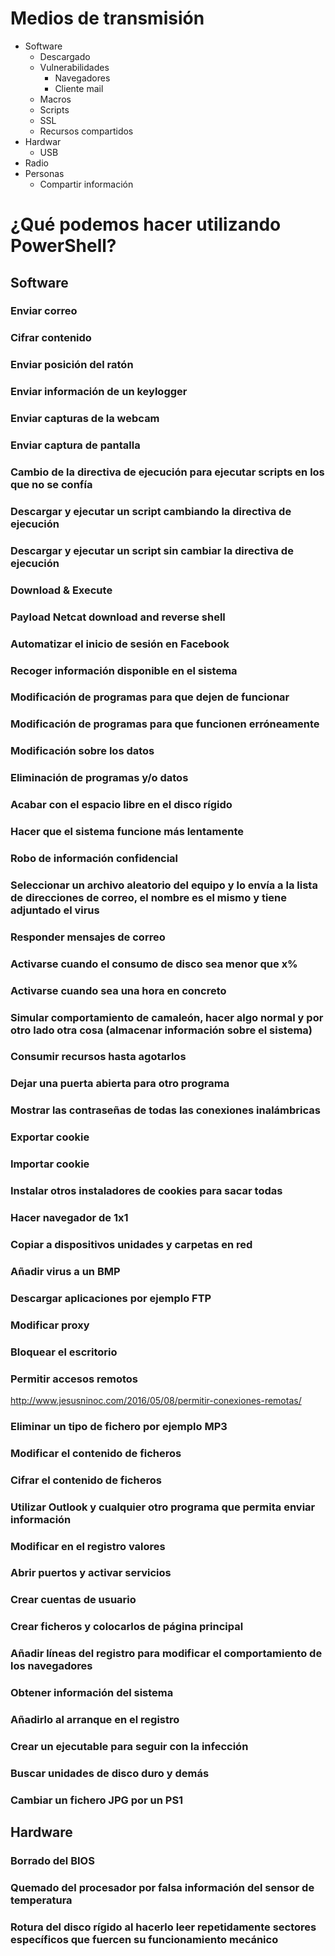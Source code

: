 # Medios de transmisión
- Software
  - Descargado
  - Vulnerabilidades
    - Navegadores
    - Cliente mail
  - Macros
  - Scripts
  - SSL
  - Recursos compartidos
- Hardwar
  - USB
- Radio
- Personas
  - Compartir información

# ¿Qué podemos hacer utilizando PowerShell?
## Software
### Enviar correo
### Cifrar contenido
### Enviar posición del ratón
### Enviar información de un keylogger
### Enviar capturas de la webcam
### Enviar captura de pantalla
### Cambio de la directiva de ejecución para ejecutar scripts en los que no se confía
### Descargar y ejecutar un script cambiando la directiva de ejecución
### Descargar y ejecutar un script sin cambiar la directiva de ejecución
### Download & Execute
### Payload Netcat download and reverse shell
### Automatizar el inicio de sesión en Facebook
### Recoger información disponible en el sistema
### Modificación de programas para que dejen de funcionar 
### Modificación de programas para que funcionen erróneamente 
### Modificación sobre los datos
### Eliminación de programas y/o datos 
### Acabar con el espacio libre en el disco rígido 
### Hacer que el sistema funcione más lentamente 
### Robo de información confidencial
### Seleccionar un archivo aleatorio del equipo y lo envía a la lista de direcciones de correo, el nombre es el mismo y tiene adjuntado el virus
### Responder mensajes de correo
### Activarse cuando el consumo de disco sea menor que x%
### Activarse cuando sea una hora en concreto
### Simular comportamiento de camaleón, hacer algo normal y por otro lado otra cosa (almacenar información sobre el sistema)
### Consumir recursos hasta agotarlos
### Dejar una puerta abierta para otro programa
### Mostrar las contraseñas de todas las conexiones inalámbricas
### Exportar cookie
### Importar cookie
### Instalar otros instaladores de cookies para sacar todas
### Hacer navegador de 1x1
### Copiar a dispositivos unidades y carpetas en red
### Añadir virus a un BMP
### Descargar aplicaciones por ejemplo FTP
### Modificar proxy
### Bloquear el escritorio
### Permitir accesos remotos
http://www.jesusninoc.com/2016/05/08/permitir-conexiones-remotas/
### Eliminar un tipo de fichero por ejemplo MP3
### Modificar el contenido de ficheros
### Cifrar el contenido de ficheros
### Utilizar Outlook y cualquier otro programa que permita enviar información
### Modificar en el registro valores
### Abrir puertos y activar servicios
### Crear cuentas de usuario
### Crear ficheros y colocarlos de página principal
### Añadir líneas del registro para modificar el comportamiento de los navegadores
### Obtener información del sistema
### Añadirlo al arranque en el registro
### Crear un ejecutable para seguir con la infección
### Buscar unidades de disco duro y demás
### Cambiar un fichero JPG por un PS1

## Hardware 
### Borrado del BIOS 
### Quemado del procesador por falsa información del sensor de temperatura 
### Rotura del disco rígido al hacerlo leer repetidamente sectores específicos que fuercen su funcionamiento mecánico
